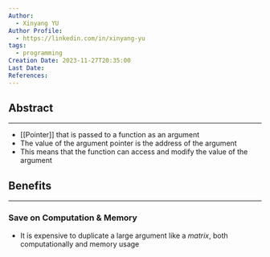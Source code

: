 ```yaml
---
Author:
  - Xinyang YU
Author Profile:
  - https://linkedin.com/in/xinyang-yu
tags:
  - programming
Creation Date: 2023-11-27T20:35:00
Last Date: 
References:
---
```

## Abstract
---
- [[Pointer]] that is passed to a function as an argument
- The value of the argument pointer is the address of the argument
- This means that the function can access and modify the value of the argument


## Benefits
---
### Save on Computation & Memory
- It is expensive to duplicate a large argument like a *matrix*, both computationally and memory usage
